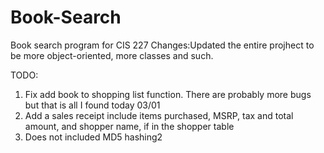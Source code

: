 # Book-Search
Book search program for CIS 227
Changes:Updated the entire projhect to be more object-oriented, more classes and such.



TODO:
1. Fix add book to shopping list function.
There are probably more bugs but that is all I found today 03/01
2. Add a sales receipt include items purchased, MSRP, tax and total amount, and shopper name, if in the shopper
table
3. Does not included MD5 hashing2
